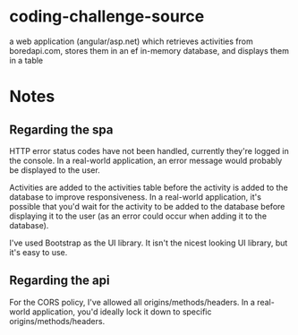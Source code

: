 # coding-challenge-source
a web application (angular/asp.net) which retrieves activities from boredapi.com, stores them in an ef in-memory database, and displays them in a table

# Notes
## Regarding the spa
HTTP error status codes have not been handled, currently they're logged in the console. In a real-world application, an error message would probably be displayed to the user.

Activities are added to the activities table before the activity is added to the database to improve responsiveness. In a real-world application, it's possible that you'd wait for the activity to be added to the database before displaying it to the user (as an error could occur when adding it to the database).

I've used Bootstrap as the UI library. It isn't the nicest looking UI library, but it's easy to use.

## Regarding the api
For the CORS policy, I've allowed all origins/methods/headers. In a real-world application, you'd ideally lock it down to specific origins/methods/headers.

